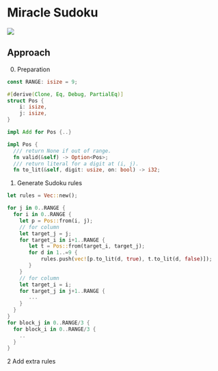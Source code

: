# Miracle Sudoku

![](https://2.bp.blogspot.com/-KNXWZSn8qlA/WMfBy-yWbCI/AAAAAAABCiI/5F9NWxzgYsI_JW725iMYyWn_jYcatAx3wCLcB/s400/book_nanpure.png)

## Approach

0. Preparation

```rust
const RANGE: isize = 9;

#[derive(Clone, Eq, Debug, PartialEq)]
struct Pos {
    i: isize,
	j: isize,
}

impl Add for Pos {..}

impl Pos {
  /// return None if out of range.
  fn valid(&self) -> Option<Pos>;
  /// return literal for a digit at (i, j). 
  fn to_lit(&self, digit: usize, on: bool) -> i32;
```

1. Generate Sudoku rules

```rust
let rules = Vec::new();

for j in 0..RANGE {
  for i in 0..RANGE {
    let p = Pos::from(i, j);
    // for column
	let target_j = j;
    for target_i in i+1..RANGE {
	   let t = Pos::from(target_i, target_j);	
       for d in 1..=9 {
		   rules.push(vec![p.to_lit(d, true), t.to_lit(d, false)]);
	   }
    }
	// for column
	let target_i = i;
    for target_j in j+1..RANGE {
	   ...
    }
  }
}
for block_j in 0..RANGE/3 {
  for block_i in 0..RANGE/3 {
    ..
  }
}
```

2 Add extra rules
